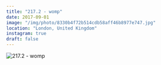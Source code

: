 ```yaml
---
title: "217.2 - womp"
date: 2017-09-01
image: "/img/photo/8330b4f72b514cdb58aff46b8977e747.jpg"
location: "London, United Kingdom"
instagram: true
draft: false
---
```


![217.2 - womp](/img/photo/8330b4f72b514cdb58aff46b8977e747.jpg)
